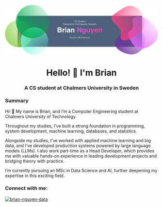 [![MasterHead](./linkedin.png)](https://github.com/abbbringu)
<h1 align="center">Hello! 👋 I'm Brian</h1>
<h3 align="center">A CS student at Chalmers University in Sweden</h3>
<h3 align="left">Summary</h3>
<p align = "left"> <a>
Hi! 👋 My name is Brian, and I’m a Computer Engineering student at Chalmers University of Technology.

Throughout my studies, I’ve built a strong foundation in programming, system development, machine learning, databases, and statistics.

Alongside my studies, I’ve worked with applied machine learning and big data, and I’ve developed production systems powered by large language models (LLMs). I also work part-time as a Head Developer, which provides me with valuable hands-on experience in leading development projects and bridging theory with practice.

I’m currently pursuing an MSc in Data Science and AI, further deepening my expertise in this exciting field.
</a>
</p>

<h3 align="left">Connect with me:</h3>
<p align="left">
<a href="https://linkedin.com/in/brian-nguyen-data" target="blank"><img align="center" src="https://raw.githubusercontent.com/rahuldkjain/github-profile-readme-generator/master/src/images/icons/Social/linked-in-alt.svg" alt="brian-nguyen-data" height="30" width="40" /></a>
</p>
